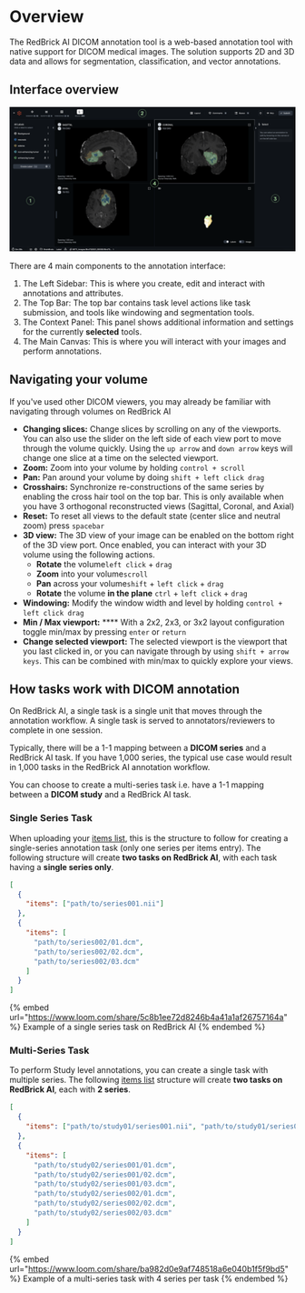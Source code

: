# Overview

The RedBrick AI DICOM annotation tool is a web-based annotation tool with native support for DICOM medical images. The solution supports 2D and 3D data and allows for segmentation, classification, and vector annotations.&#x20;

## Interface overview

![](<../.gitbook/assets/Group 28384.png>)

There are 4 main components to the annotation interface:

1. The Left Sidebar: This is where you create, edit and interact with annotations and attributes.&#x20;
2. The Top Bar: The top bar contains task level actions like task submission, and tools like windowing and segmentation tools.&#x20;
3. The Context Panel: This panel shows additional information and settings for the currently **selected** tools.
4. The Main Canvas: This is where you will interact with your images and perform annotations.&#x20;

## Navigating your volume

If you've used other DICOM viewers, you may already be familiar with navigating through volumes on RedBrick AI

* **Changing slices:** Change slices by scrolling on any of the viewports. You can also use the slider on the left side of each view port to move through the volume quickly. Using the `up arrow`  and `down arrow`  keys will change one slice at a time on the selected viewport.
* **Zoom:** Zoom into your volume by holding `control + scroll`
* **Pan:** Pan around your volume by doing `shift + left click drag`
* **Crosshairs:** Synchronize re-constructions of the same series by enabling the cross hair tool on the top bar. This is only available when you have 3 orthogonal reconstructed views (Sagittal, Coronal, and Axial)
* **Reset:** To reset all views to the default state (center slice and neutral zoom) press `spacebar`
* **3D view:** The 3D view of your image can be enabled on the bottom right of the 3D view port. Once enabled, you can interact with your 3D volume using the following actions.
  * **Rotate** the volume`left click` + `drag`
  * **Zoom** into your volume`scroll`
  * **Pan** across your volume`shift` + `left click` + `drag`
  * **Rotate** the volume **in the plane** `ctrl` + `left click` + `drag`
* **Windowing:** Modify the window width and level by holding `control + left click drag`
* **Min / Max viewport:** **** With a 2x2, 2x3, or 3x2 layout configuration toggle min/max by pressing `enter` or `return`
* **Change selected viewport:** The selected viewport is the viewport that you last clicked in, or you can navigate through by using `shift + arrow keys`. This can be combined with min/max to quickly explore your views.

## How tasks work with DICOM annotation

On RedBrick AI, a single task is a single unit that moves through the annotation workflow. A single task is served to annotators/reviewers to complete in one session.&#x20;

Typically, there will be a 1-1 mapping between a **DICOM series** and a RedBrick AI task. If you have 1,000 series, the typical use case would result in 1,000 tasks in the RedBrick AI annotation workflow.&#x20;

You can choose to create a multi-series task i.e. have a 1-1 mapping between a **DICOM study** and a RedBrick AI task.&#x20;

### Single Series Task

When uploading your [items list](../importing-data/import-cloud-data/creating-an-items-list.md#items-list-format), this is the structure to follow for creating a single-series annotation task (only one series per items entry). The following structure will create **two tasks on RedBrick AI**, with each task having a **single series only**.&#x20;

```json
[
  {
    "items": ["path/to/series001.nii"]
  },
  {
    "items": [
      "path/to/series002/01.dcm",
      "path/to/series002/02.dcm",
      "path/to/series002/03.dcm"
    ]
  }
]
```

{% embed url="https://www.loom.com/share/5c8b1ee72d8246b4a41a1af26757164a" %}
Example of a single series task on RedBrick AI
{% endembed %}

### Multi-Series Task

To perform Study level annotations, you can create a single task with multiple series. The following [items list](../importing-data/import-cloud-data/creating-an-items-list.md#items-list-format) structure will create **two tasks on RedBrick AI**, each with **2 series**.&#x20;

```json
[
  {
    "items": ["path/to/study01/series001.nii", "path/to/study01/series002.nii"]
  },
  {
    "items": [
      "path/to/study02/series001/01.dcm",
      "path/to/study02/series001/02.dcm",
      "path/to/study02/series001/03.dcm",
      "path/to/study02/series002/01.dcm",
      "path/to/study02/series002/02.dcm",
      "path/to/study02/series002/03.dcm"
    ]
  }
]
```

{% embed url="https://www.loom.com/share/ba982d0e9af748518a6e040b1f5f9bd5" %}
Example of a multi-series task with 4 series per task
{% endembed %}
